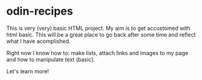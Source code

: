 # odin-recipes
This is very (very) basic HTML project. My aim is to get accustomed with html basic. This will be a great place
to go back after some time and reflect what I have acomplished. 

Right now I know how to: 
make lists, attach links and images to my page and how to manipulate text (basic). 

Let's learn more! 
